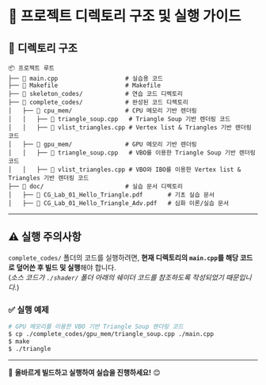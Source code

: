 ﻿# 📂 프로젝트 디렉토리 구조 및 실행 가이드

## 📌 디렉토리 구조

```
📦 프로젝트 루트
├── 📜 main.cpp                   # 실습용 코드
├── 📜 Makefile                   # Makefile
├── 📂 skeleton_codes/            # 연습 코드 디렉토리
├── 📂 complete_codes/            # 완성된 코드 디렉토리
│   ├── 📂 cpu_mem/               # CPU 메모리 기반 렌더링
│   │   ├── 📜 triangle_soup.cpp   # Triangle Soup 기반 렌더링 코드
│   │   ├── 📜 vlist_triangles.cpp # Vertex list & Triangles 기반 렌더링 코드
│   ├── 📂 gpu_mem/               # GPU 메모리 기반 렌더링
│   │   ├── 📜 triangle_soup.cpp   # VBO를 이용한 Triangle Soup 기반 렌더링 코드
│   │   ├── 📜 vlist_triangles.cpp # VBO와 IBO를 이용한 Vertex list & Triangles 기반 렌더링 코드
├── 📂 doc/                       # 실습 문서 디렉토리
│   ├── 📜 CG_Lab_01_Hello_Triangle.pdf       # 기초 실습 문서
│   ├── 📜 CG_Lab_01_Hello_Triangle_Adv.pdf   # 심화 이론/실습 문서
```

---

## ⚠️ 실행 주의사항

`complete_codes/` 폴더의 코드를 실행하려면, **현재 디렉토리의 `main.cpp`를 해당 코드로 덮어쓴 후 빌드 및 실행**해야 합니다.  
(*소스 코드가 `./shader/` 폴더 아래의 쉐이더 코드를 참조하도록 작성되었기 때문입니다.*)

### ✅ 실행 예제

```sh
# GPU 메모리를 이용한 VBO 기반 Triangle Soup 렌더링 코드
$ cp ./complete_codes/gpu_mem/triangle_soup.cpp ./main.cpp
$ make
$ ./triangle
```

---

🚀 **올바르게 빌드하고 실행하여 실습을 진행하세요!** 😊